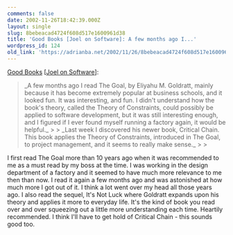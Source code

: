 ```yaml
---
comments: false
date: 2002-11-26T18:42:39.000Z
layout: single
slug: 8bebeacad4724f608d517e1600961d38
title: 'Good Books [Joel on Software]: A few months ago I...'
wordpress_id: 124
old_link: 'https://adrianba.net/2002/11/26/8bebeacad4724f608d517e1600961d38/'
---
```

[Good
Books](http://www.joelonsoftware.com/news/20021119.html) [[Joel on
Software](http://www.joelonsoftware.com/)]:

<blockquote>_A few months ago I read The Goal, by Eliyahu M. Goldratt,
mainly because it has become extremely popular at business schools,
and it looked fun. It was interesting, and fun. I didn't understand
how the book's theory, called the Theory of Constraints, could
possibly be applied to software development, but it was still
interesting enough, and I figured if I ever found myself running a
factory again, it would be helpful._
> 
> _Last week I discovered his newer book, Critical Chain. This
book applies the Theory of Constraints, introduced in The Goal, to
project management, and it seems to really make
sense._
> 
> </blockquote>

I first read The Goal more than 10 years ago when it was
recommended to me as a must read by my boss at the time. I was
working in the design department of a factory and it seemed to
have much more relevance to me then than now. I read it again a few
months ago and was astonished at how much more I got out of it. I
think a lot went over my head all those years ago. I also read
the sequel, It's Not Luck where Goldratt expands upon his theory
and applies it more to everyday life. It's the kind of book you
read over and over squeezing out a little more understanding each
time. Heartily recommended. I think I'll have to get hold of
Critical Chain - this sounds good too.
